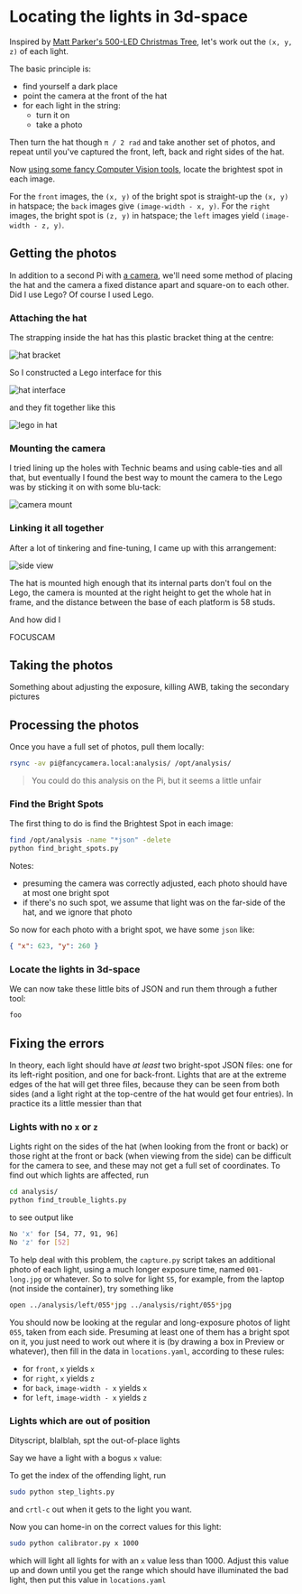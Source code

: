 # Locating the lights in 3d-space

Inspired by [Matt Parker's 500-LED Christmas Tree](https://www.youtube.com/watch?v=WuMRJf6B5Q4), let's work out the `(x, y, z)` of each light.

The basic principle is:

- find yourself a dark place
- point the camera at the front of the hat
- for each light in the string:
  - turn it on
  - take a photo

Then turn the hat though `π / 2 rad` and take another set of photos, and repeat until you've captured the front, left, back and right sides of the hat.

Now [using some fancy Computer Vision tools](https://pypi.org/project/opencv-python/), locate the brightest spot in each image.

For the `front` images, the `(x, y)` of the bright spot is straight-up the `(x, y)` in hatspace; the `back` images give `(image-width - x, y)`. For the `right` images, the bright spot is `(z, y)` in hatspace; the `left` images yield `(image-width - z, y)`.

## Getting the photos

In addition to a second Pi with [a camera](https://projects.raspberrypi.org/en/projects/getting-started-with-picamera), we'll need some method of placing the hat and the camera a fixed distance apart and square-on to each other. Did I use Lego? Of course I used Lego.

### Attaching the hat

The strapping inside the hat has this plastic bracket thing at the centre:

![hat bracket](/assets/hat-bracket.png)

So I constructed a Lego interface for this

![hat interface](/assets/hat-interface.png)

and they fit together like this

![lego in hat](/assets/lego-hat-junction.png)

### Mounting the camera

I tried lining up the holes with Technic beams and using cable-ties and all that, but eventually I found the best way to mount the camera to the Lego was by sticking it on with some blu-tack:

![camera mount](/assets/camera-mount.png)

### Linking it all together

After a lot of tinkering and fine-tuning, I came up with this arrangement:

![side view](/assets/side-view.png)

The hat is mounted high enough that its internal parts don't foul on the Lego, the camera is mounted at the right height to get the whole hat in frame, and the distance between the base of each platform is 58 studs.

And how did I

FOCUSCAM

## Taking the photos

Something about adjusting the exposure, killing AWB, taking the secondary pictures

## Processing the photos

Once you have a full set of photos, pull them locally:

```bash
rsync -av pi@fancycamera.local:analysis/ /opt/analysis/
```

> You could do this analysis on the Pi, but it seems a little unfair

### Find the Bright Spots

The first thing to do is find the Brightest Spot in each image:

```bash
find /opt/analysis -name "*json" -delete
python find_bright_spots.py
```

Notes:

- presuming the camera was correctly adjusted, each photo should have at most one bright spot
- if there's no such spot, we assume that light was on the far-side of the hat, and we ignore that photo

So now for each photo with a bright spot, we have some `json` like:

```json
{ "x": 623, "y": 260 }
```

### Locate the lights in 3d-space

We can now take these little bits of JSON and run them through a futher tool:

```bash
foo
```

## Fixing the errors

In theory, each light should have _at least_ two bright-spot JSON files: one for its left-right position, and one for back-front. Lights that are at the extreme edges of the hat will get three files, because they can be seen from both sides (and a light right at the top-centre of the hat would get four entries). In practice its a little messier than that

### Lights with no `x` or `z`

Lights right on the sides of the hat (when looking from the front or back) or those right at the front or back (when viewing from the side) can be difficult for the camera to see, and these may not get a full set of coordinates. To find out which lights are affected, run

```bash
cd analysis/
python find_trouble_lights.py
```

to see output like

```bash
No 'x' for [54, 77, 91, 96]
No 'z' for [52]
```

To help deal with this problem, the `capture.py` script takes an additional photo of each light, using a much longer exposure time, named `001-long.jpg` or whatever. So to solve for light `55`, for example, from the laptop (not inside the container), try something like

```bash
open ../analysis/left/055*jpg ../analysis/right/055*jpg
```

You should now be looking at the regular and long-exposure photos of light `055`, taken from each side. Presuming at least one of them has a bright spot on it, you just need to work out where it is (by drawing a box in Preview or whatever), then fill in the data in `locations.yaml`, according to these rules:

- for `front`, `x` yields `x`
- for `right`, `x` yields `z`
- for `back`, `image-width - x` yields `x`
- for `left`, `image-width - x` yields `z`

### Lights which are out of position

Dityscript, blalblah, spt the out-of-place lights

Say we have a light with a bogus `x` value:

To get the index of the offending light, run

```bash
sudo python step_lights.py
```

and `crtl-c` out when it gets to the light you want.

Now you can home-in on the correct values for this light:

```bash
sudo python calibrator.py x 1000
```

which will light all lights for with an `x` value less than 1000. Adjust this value up and down until you get the range which should have illuminated the bad light, then put this value in `locations.yaml`
